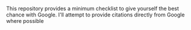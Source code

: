 This repository provides a minimum checklist to give yourself the best chance with Google.
I'll attempt to provide citations directly from Google where possible
